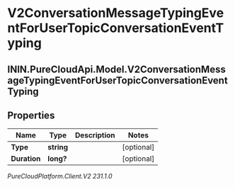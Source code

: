 # V2ConversationMessageTypingEventForUserTopicConversationEventTyping

## ININ.PureCloudApi.Model.V2ConversationMessageTypingEventForUserTopicConversationEventTyping

## Properties

|Name | Type | Description | Notes|
|------------ | ------------- | ------------- | -------------|
| **Type** | **string** |  | [optional] |
| **Duration** | **long?** |  | [optional] |



_PureCloudPlatform.Client.V2 231.1.0_
